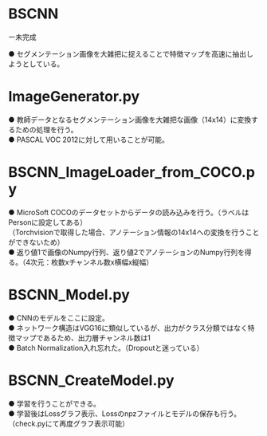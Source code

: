 # BSCNN
ー未完成

● セグメンテーション画像を大雑把に捉えることで特徴マップを高速に抽出しようとしている。

# ImageGenerator.py
● 教師データとなるセグメンテーション画像を大雑把な画像（14x14）に変換するための処理を行う。  
● PASCAL VOC 2012に対して用いることが可能。  

# BSCNN_ImageLoader_from_COCO.py
● MicroSoft COCOのデータセットからデータの読み込みを行う。（ラベルはPersonに設定してある）  
 （Torchvisionで取得した場合、アノテーション情報の14x14への変換を行うことができないため）  
● 返り値1で画像のNumpy行列、返り値2でアノテーションのNumpy行列を得る。（4次元：枚数xチャンネル数x横幅x縦幅）  

# BSCNN_Model.py
● CNNのモデルをここに設定。  
● ネットワーク構造はVGG16に類似しているが、出力がクラス分類ではなく特徴マップであるため、出力層チャンネル数は1  
● Batch Normalization入れ忘れた。（Dropoutと迷っている）  

# BSCNN_CreateModel.py
● 学習を行うことができる。  
● 学習後はLossグラフ表示、Lossのnpzファイルとモデルの保存も行う。（check.pyにて再度グラフ表示可能）  
